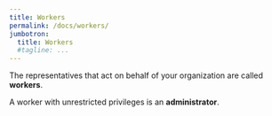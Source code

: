 ```yaml
---
title: Workers
permalink: /docs/workers/
jumbotron:
  title: Workers
  #tagline: ...
---
```


The representatives that act on behalf of your organization are called **workers**.

A worker with unrestricted privileges is an **administrator**.